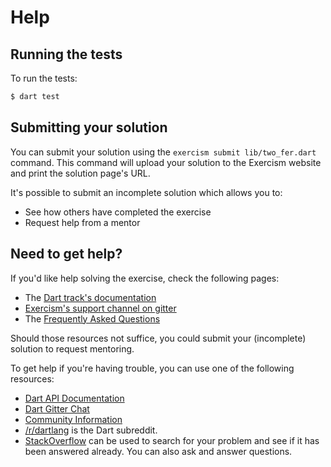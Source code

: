 # Help

## Running the tests

To run the tests:

```sh
$ dart test
```

## Submitting your solution

You can submit your solution using the `exercism submit lib/two_fer.dart` command.
This command will upload your solution to the Exercism website and print the solution page's URL.

It's possible to submit an incomplete solution which allows you to:

- See how others have completed the exercise
- Request help from a mentor

## Need to get help?

If you'd like help solving the exercise, check the following pages:

- The [Dart track's documentation](https://exercism.org/docs/tracks/dart)
- [Exercism's support channel on gitter](https://gitter.im/exercism/support)
- The [Frequently Asked Questions](https://exercism.org/docs/using/faqs)

Should those resources not suffice, you could submit your (incomplete) solution to request mentoring.

To get help if you're having trouble, you can use one of the following resources:

- [Dart API Documentation](https://api.dartlang.org/)
- [Dart Gitter Chat](https://gitter.im/dart-lang/home)
- [Community Information](https://www.dartlang.org/community)
- [/r/dartlang](https://www.reddit.com/r/dartlang) is the Dart subreddit.
- [StackOverflow](http://stackoverflow.com/questions/tagged/dart) can be used to search for your problem and see if it has been answered already. You can also ask and answer questions.